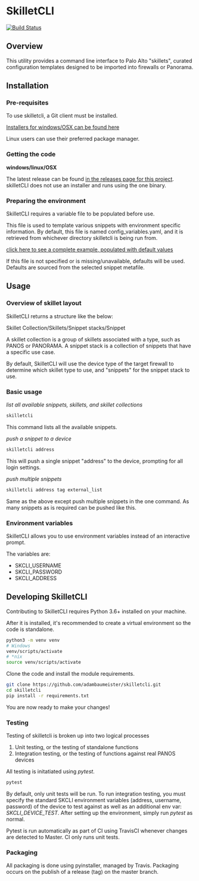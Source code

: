 # SkilletCLI
[![Build Status](https://travis-ci.org/adambaumeister/panfw-util.svg?branch=master)](https://travis-ci.org/adambaumeister/panfw-util)
## Overview
This utility provides a command line interface to Palo Alto "skillets", 
curated configuration templates designed to be imported into firewalls or Panorama.

## Installation
### Pre-requisites
To use skilletcli, a Git client must be installed.

[Installers for windows/OSX can be found here](https://git-scm.com/)

Linux users can use their preferred package manager.

### Getting the code
**windows/linux/OSX**

The latest release can be found [in the releases page for this project](https://github.com/adambaumeister/skilletcli/releases).
skilletCLI does not use an installer and runs using the one binary.

### Preparing the environment
SkilletCLI requires a variable file to be populated before use.

This file is used to template various snippets with environment specific information.
By default, this file is named config_variables.yaml, and it is retrieved from whichever directory
skilletcli is being run from.

[click here to see a complete example, populated with default values](README.md)

If this file is not specified or is missing/unavailable, defaults will be used. Defaults
are sourced from the selected snippet metafile. 

## Usage
### Overview of skillet layout
SkilletCLI returns a structure like the below:

Skillet Collection/Skillets/Snippet stacks/Snippet

A skillet collection is a group of skillets associated with a type, such as PANOS or PANORAMA. 
A snippet stack is a collection of snippets that have a specific use case.

By default, SkilletCLI will use the device type of the target firewall to determine which skillet type to use, and 
"snippets" for the snippet stack to use.

### Basic usage
*list all available snippets, skillets, and skillet collections*
```bash
skilletcli
```
This command lists all the available snippets.

*push a snippet to a device*
```bash
skilletcli address
```
This will push a single snippet "address" to the device, prompting for all login settings.

*push multiple snippets*
```bash
skilletcli address tag external_list
```
Same as the above except push multiple snippets in the one command. As many snippets as is required 
can be pushed like this.

### Environment variables
SkilletCLI allows you to use environment variables instead of an interactive prompt.

The variables are:
* SKCLI_USERNAME
* SKCLI_PASSWORD
* SKCLI_ADDRESS

## Developing SkilletCLI
Contributing to SkilletCLI requires Python 3.6+ installed on your machine.

After it is installed, it's recommended to create a virtual environment so the code is standalone.

```bash
python3 -m venv venv
# Windows
venv/scripts/activate
# *nix
source venv/scripts/activate
```

Clone the code and install the module requirements.

```bash
git clone https://github.com/adambaumeister/skilletcli.git
cd skilletcli
pip install -r requirements.txt
```

You are now ready to make your changes!

### Testing
Testing of skilletcli is broken up into two logical processes
1. Unit testing, or the testing of standalone functions
2. Integration testing, or the testing of functions against real PANOS devices

All testing is initatiated using *pytest*. 
```bash
pytest
```

By default, only unit tests will be run. To run integration testing, you must specify the standard
SKCLI environment variables (address, username, password) of the device to test against
as well as an additional env var: *SKCLI_DEVICE_TEST*. 
After setting up the environment, simply run *pytest* as normal.

Pytest is run automatically as part of CI using TravisCI whenever changes are detected to Master. CI only runs unit tests.

### Packaging
All packaging is done using pyinstaller, managed by Travis. Packaging occurs on the publish of a release
(tag) on the master branch.  